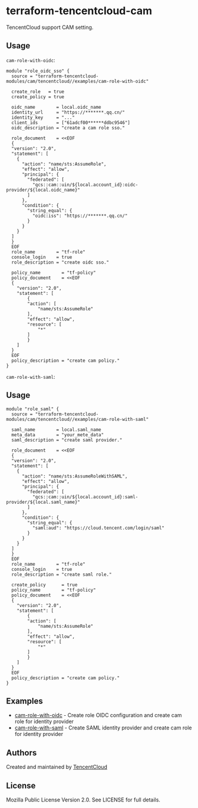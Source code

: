 # terraform-tencentcloud-cam

TencentCloud support CAM setting.

## Usage

`cam-role-with-oidc`:

```hcl
module "role_oidc_sso" {
  source = "terraform-tencentcloud-modules/cam/tencentcloud//examples/cam-role-with-oidc"

  create_role   = true
  create_policy = true

  oidc_name        = local.oidc_name
  identity_url     = "https://*******.qq.cn/"
  identity_key     = "..."
  client_ids       = ["61adcf00******ddbc9546"]
  oidc_description = "create a cam role sso."

  role_document    = <<EOF
  {
  "version": "2.0",
  "statement": [
    {
      "action": "name/sts:AssumeRole",
      "effect": "allow",
      "principal": {
        "federated": [
          "qcs::cam::uin/${local.account_id}:oidc-provider/${local.oidc_name}"
        ]
      },
      "condition": {
        "string_equal": {
          "oidc:iss": "https://*******.qq.cn/"
        }
      }
    }
  ]
  }
  EOF
  role_name        = "tf-role"
  console_login    = true
  role_description = "create oidc sso."

  policy_name        = "tf-policy"
  policy_document    = <<EOF
  {
    "version": "2.0",
    "statement": [
        {
        "action": [
            "name/sts:AssumeRole"
        ],
        "effect": "allow",
        "resource": [
            "*"
        ]
        }
    ]
  }
  EOF
  policy_description = "create cam policy."
}
```

`cam-role-with-saml`:

## Usage

```hcl
module "role_saml" {
  source = "terraform-tencentcloud-modules/cam/tencentcloud//examples/cam-role-with-saml"

  saml_name        = local.saml_name
  meta_data        = "your_mete_data"
  saml_description = "create saml provider."

  role_document    = <<EOF
  {
  "version": "2.0",
  "statement": [
    {
      "action": "name/sts:AssumeRoleWithSAML",
      "effect": "allow",
      "principal": {
        "federated": [
          "qcs::cam::uin/${local.account_id}:saml-provider/${local.saml_name}"
        ]
      },
      "condition": {
        "string_equal": {
          "saml:aud": "https://cloud.tencent.com/login/saml"
        }
      }
    }
  ]
  }
  EOF
  role_name        = "tf-role"
  console_login    = true
  role_description = "create saml role."

  create_policy      = true
  policy_name        = "tf-policy"
  policy_document    = <<EOF
  {
    "version": "2.0",
    "statement": [
        {
        "action": [
            "name/sts:AssumeRole"
        ],
        "effect": "allow",
        "resource": [
            "*"
        ]
        }
    ]
  }
  EOF
  policy_description = "create cam policy."
}
```

## Examples

- [cam-role-with-oidc](https://github.com/terraform-tencentcloud-modules/terraform-tencentcloud-cam/tree/main/examples/cam-role-with-oidc) - Create role OIDC configuration and create cam role for identity provider
- [cam-role-with-saml](https://github.com/terraform-tencentcloud-modules/terraform-tencentcloud-cam/tree/main/examples/cam-role-with-saml) - Create SAML identity provider and create cam role for identity provider

## Authors

Created and maintained by [TencentCloud](https://github.com/terraform-tencentcloud-modules/terraform-tencentcloud-vpc)

## License

Mozilla Public License Version 2.0. See LICENSE for full details.
